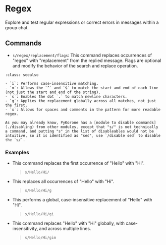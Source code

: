 # Regex

Explore and test regular expressions or correct errors in messages within a group chat.

## Commands

- `s/regex/replacement/flags`: This command replaces occurrences of "regex" with "replacement" from the replied message. Flags are optional and modify the behavior of the search and replace operation.

```{admonition} **Supported Flags**:
:class: seealso

- `i`: Performs case-insensitive matching.
- `m`: Allows the `^` and `$` to match the start and end of each line (not just the start and end of the string).
- `s`: Enables the dot `.` to match newline characters.
- `g`: Applies the replacement globally across all matches, not just the first.
- `x`: Allows for spaces and comments in the pattern for more readable regex.
```

```{note}
As you may already know, PyKorone has a [module to disable commands](./disabling) from other modules, except that "s/" is not technically a command, and putting "s" in the list of disableables would not be intuitive, so it is identified as "sed", use `/disable sed` to disable the `s/`.
```

### Examples

- This command replaces the first occurrence of "Hello" with "Hi".
  > `s/Hello/Hi/`

- This replaces all occurrences of "Hello" with "Hi".
  > `s/Hello/Hi/g`

- This performs a global, case-insensitive replacement of "Hello" with "Hi".
  > `s/Hello/Hi/gi`

- This command replaces "Hello" with "Hi" globally, with case-insensitivity, and across multiple lines.
  > `s/Hello/Hi/gim`
